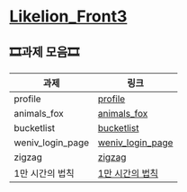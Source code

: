 # [Likelion_Front3](https://jeongeum.github.io/Likelion_Front3/)

## 🎞과제 모음🎞
|과제|링크|
|--|--|
|profile|[profile](./0902_profile)|
|animals_fox|[animals_fox](./안정음_animals)|
|bucketlist|[bucketlist](./안정음_bucketlist)|
|weniv_login_page|[weniv_login_page](./0914_loginpage)|
|zigzag|[zigzag](./zigzag)|
|1만 시간의 법칙|[1만 시간의 법칙](./1만시간의법칙/10000hours.html)|
